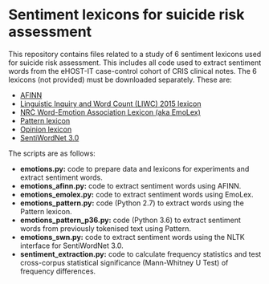 # Sentiment lexicons for suicide risk assessment

This repository contains files related to a study of 6 sentiment lexicons used for suicide risk assessment. This includes all code used to extract sentiment words from the eHOST-IT case-control cohort of CRIS clinical notes. The 6 lexicons (not provided) must be downloaded separately. These are:
* [AFINN](https://www2.imm.dtu.dk/pubdb/views/publication_details.php?id=6010)
* [Linguistic Inquiry and Word Count (LIWC) 2015 lexicon](http://liwc.wpengine.com/)
* [NRC Word-Emotion Association Lexicon (aka EmoLex)](https://saifmohammad.com/WebPages/NRC-Emotion-Lexicon.htm)
* [Pattern lexicon](https://www.clips.uantwerpen.be/pages/pattern-en)
* [Opinion lexicon](https://www.cs.uic.edu/~liub/FBS/sentiment-analysis.html#lexicon)
* [SentiWordNet 3.0](https://github.com/aesuli/sentiwordnet)

The scripts are as follows:
* **emotions.py:** code to prepare data and lexicons for experiments and extract sentiment words.
* **emotions_afinn.py:** code to extract sentiment words using AFINN.
* **emotions_emolex.py:** code to extract sentiment words using EmoLex.
* **emotions_pattern.py:** code (Python 2.7) to extract words using the Pattern lexicon.
* **emotions_pattern_p36.py:** code (Python 3.6) to extract sentiment words from previously tokenised text using Pattern.
* **emotions_swn.py:** code to extract sentiment words using the NLTK interface for SentiWordNet 3.0.
* **sentiment_extraction.py:** code to calculate frequency statistics and test cross-corpus statistical significance (Mann-Whitney U Test) of frequency differences.
